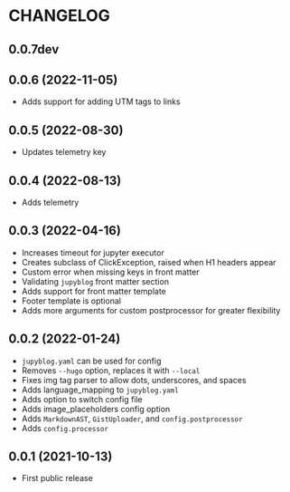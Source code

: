 # CHANGELOG

## 0.0.7dev

## 0.0.6 (2022-11-05)
* Adds support for adding UTM tags to links

## 0.0.5 (2022-08-30)
* Updates telemetry key

## 0.0.4 (2022-08-13)
* Adds telemetry

## 0.0.3 (2022-04-16)
* Increases timeout for jupyter executor
* Creates subclass of ClickException, raised when H1 headers appear
* Custom error when missing keys in front matter
* Validating `jupyblog` front matter section
* Adds support for front matter template
* Footer template is optional
* Adds more arguments for custom postprocessor for greater flexibility

## 0.0.2 (2022-01-24)
* `jupyblog.yaml` can be used for config
* Removes `--hugo` option, replaces it with `--local`
* Fixes img tag parser to allow dots, underscores, and spaces
* Adds language_mapping to `jupyblog.yaml`
* Adds option to switch config file
* Adds image_placeholders config option
* Adds `MarkdownAST`, `GistUploader`, and `config.postprocessor`
* Adds `config.processor`

## 0.0.1 (2021-10-13)

* First public release
